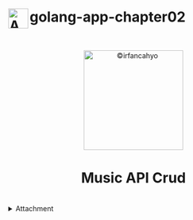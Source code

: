 # <img align="left" width="40" alt="API" src="https://cdn-icons-png.flaticon.com/128/7977/7977238.png"> golang-app-chapter02
<br/>

<p align="center">
<img width="200" alt="©irfancahyo" src="https://user-images.githubusercontent.com/38809579/193409619-4f943ca1-4469-4bab-a1b8-9f5d3b350d0b.png">
</p>
<h1 align="center">Music API Crud</h1>

<br/>

<details>
<summary>Attachment</summary>
<br>
This is Attachment I.
</details>
